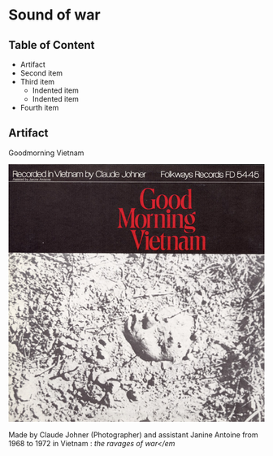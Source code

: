 # Sound of war

## Table of Content 
- Artifact
- Second item
- Third item
    - Indented item
    - Indented item
- Fourth item

## Artifact 
Goodmorning Vietnam

![IMD/Good_morning_vietnam.jpg](IMD/Good_morning_vietnam.jpg)

Made by Claude Johner (Photographer) and assistant Janine Antoine from 1968 to 1972 in Vietnam : <em>the ravages of war</em



